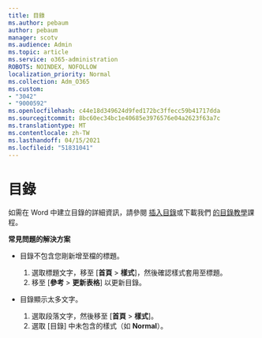 ```yaml
---
title: 目錄
ms.author: pebaum
author: pebaum
manager: scotv
ms.audience: Admin
ms.topic: article
ms.service: o365-administration
ROBOTS: NOINDEX, NOFOLLOW
localization_priority: Normal
ms.collection: Adm_O365
ms.custom:
- "3042"
- "9000592"
ms.openlocfilehash: c44e18d349624d9fed172bc3ffecc59b41717dda
ms.sourcegitcommit: 8bc60ec34bc1e40685e3976576e04a2623f63a7c
ms.translationtype: MT
ms.contentlocale: zh-TW
ms.lasthandoff: 04/15/2021
ms.locfileid: "51831041"
---
```

# <a name="table-of-contents"></a>目錄

如需在 Word 中建立目錄的詳細資訊，請參閱 [插入目錄](https://support.office.com/article/882e8564-0edb-435e-84b5-1d8552ccf0c0)或下載我們 [的目錄教學](https://go.microsoft.com/fwlink/?linkid=2065106)課程。

**常見問題的解決方案**

- 目錄不包含您剛新增至檔的標題。
  1. 選取標題文字，移至 [**首頁**  >  **樣式**]，然後確認樣式套用至標題。
  2. 移至 [**參考**  >  **更新表格**] 以更新目錄。

- 目錄顯示太多文字。 
  1. 選取段落文字，然後移至 [**首頁**  >  **樣式**]。
  2. 選取 [目錄] 中未包含的樣式（如 **Normal**）。